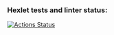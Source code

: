 ### Hexlet tests and linter status:
[![Actions Status](https://github.com/yournumberone/rails-project-lvl2/workflows/hexlet-check/badge.svg)](https://github.com/yournumberone/rails-project-lvl2/actions)